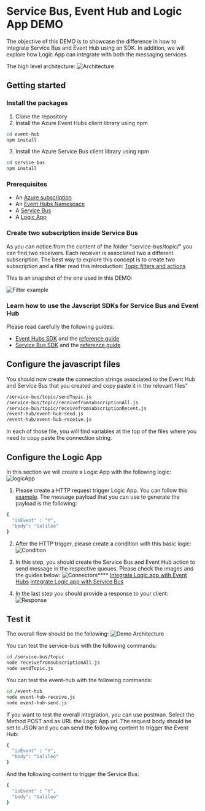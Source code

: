 # Service Bus, Event Hub and Logic App DEMO

The objective of this DEMO is to showcase the difference in how to integrate Service Bus and Event Hub using an SDK. In addition, we will explore how Logic App can integrate with both the messaging services.

The high level architecture:
![Architecture](https://github.com/fdelivamsft/service-bus-event-hub-demo/raw/main/readme/highlevel.jpg)


## Getting started

### Install the packages

1. Clone the repository
2. Install the Azure Event Hubs client library using npm

```bash
cd event-hub
npm install
```
3. Install the Azure Service Bus client library using npm

```bash
cd service-bus
npm install
```
### Prerequisites

- An [Azure subscription](https://azure.microsoft.com/free/)
- An [Event Hubs Namespace](https://docs.microsoft.com/azure/event-hubs/)
- A [Service Bus](https://docs.microsoft.com/azure/service-bus/)
- A [Logic App](https://docs.microsoft.com/en-us/azure/logic-apps/)

### Create two subscription inside Service Bus

As you can notice from the content of the folder "service-bus/topic/" you can find two receivers. Each receiver is associated two a different subscription. The best way to explore this concept is to create two subscription and a filter read this introduction: [Topic filters and actions](https://docs.microsoft.com/en-us/azure/service-bus-messaging/topic-filters)

This is an snapshot of the one used in this DEMO:

![Filter example](https://github.com/fdelivamsft/service-bus-event-hub-demo/raw/main/readme/filterSubscriber.jpg)

### Learn how to use the Javscript SDKs for Service Bus and Event Hub

Please read carefully the following guides:
- [Event Hubs SDK](https://docs.microsoft.com/en-us/azure/event-hubs/event-hubs-node-get-started-send) and the [reference guide](https://docs.microsoft.com/en-us/javascript/api/@azure/event-hubs/?view=azure-node-latest)
- [Service Bus SDK](https://www.npmjs.com/package/@azure/service-bus) and the [reference guide](https://docs.microsoft.com/en-us/javascript/api/@azure/service-bus/?view=azure-node-latest)

## Configure the javascript files

You should now create the connection strings associated to the Event Hub and Service Bus that you created and copy paste it in the relevant files"
```bash
/service-bus/topic/sendTopic.js
/service-bus/topic/receivefromsubscriptionAll.js
/service-bus/topic/receivefromsubscriptionRecent.js
/event-hub/event-hub-send.js
/event-hub/event-hub-receive.js
```
In each of those file, you will find variables at the top of the files where you need to copy paste the connection string.

## Configure the Logic App

In this section we will create a Logic App with the following logic:
![logicApp](https://github.com/fdelivamsft/service-bus-event-hub-demo/raw/main/readme/logicApp.jpg)

1. Please create a HTTP request trigger Logic App. You can follow this [example](https://docs.microsoft.com/en-us/azure/connectors/connectors-native-reqres#add-request-trigger).
The message payload that you can use to generate the payload is the following:
```bash
{
  "isEvent" : "Y",
  "body": "Galileo"
}
```

2. After the HTTP trigger, please create a condition with this basic logic:
![Condition](https://github.com/fdelivamsft/service-bus-event-hub-demo/raw/main/readme/condition.jpg)

3. In this step, you should create the Service Bus and Event Hub action to send message in the respective queues. Please check the images and the guides below:
![Connectors](https://github.com/fdelivamsft/service-bus-event-hub-demo/raw/main/readme/orchestration.jpg)****
[Integrate Logic app with Event Hubs](https://docs.microsoft.com/en-us/azure/connectors/connectors-create-api-azure-event-hubs)
[Integrate Logic app with Service Bus](https://docs.microsoft.com/en-us/azure/connectors/connectors-create-api-servicebus)

4. In the last step you should provide a response to your client:
![Response](https://github.com/fdelivamsft/service-bus-event-hub-demo/raw/main/readme/response.jpg)

## Test it

The overall flow should be the following:
![Demo Architecture](https://github.com/fdelivamsft/service-bus-event-hub-demo/raw/main/readme/DemoOVerview.jpg)

You can test the service-bus with the following commands:
```bash
cd /service-bus/topic
node receivefromsubscriptionAll.js
node sendTopic.js
```

You can test the event-hub with the following commands:
```bash
cd /event-hub
node event-hub-receive.js
node event-hub-send.js
```

If you want to test the overall integration, you can use postman. Select the Method POST and as URL the Logic App url. The request body should be set to JSON and you can send the following content to trigger the Event Hub:
```bash
{
  "isEvent" : "Y",
  "body": "Galileo"
}
```
And the following content to trigger the Service Bus:
```bash
{
  "isEvent" : "Y",
  "body": "Galileo"
}
```
